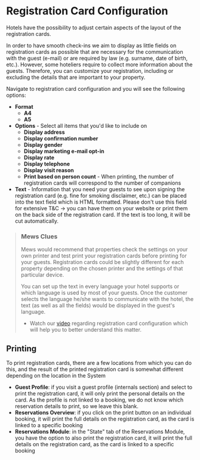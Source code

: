 # Registration Card Configuration

Hotels have the possibility to adjust certain aspects of the layout of the registration cards.

In order to have smooth check-ins we aim to display as little fields on registration cards as possible that are necessary for the communication with the guest \(e-mail\) or are required by law \(e.g. surname, date of birth, etc.\). However, some hoteliers require to collect more information about the guests. Therefore, you can customize your registration, including or excluding the details that are important to your property.

Navigate to registration card configuration and you will see the following options:

* **Format**
  * **A4**
  * **A5**
* **Options** - Select all items that you'd like to include on 
  * **Display address**
  * **Display confirmation number**
  * **Display gender**
  * **Display marketing e-mail opt-in**
  * **Display rate**
  * **Display telephone**
  * **Display visit reason**
  * **Print based on person count** - When printing, the number of registration cards will correspond to the number of companions 
* **Text** - Information that you need your guests to see upon signing the registration card \(e.g. fine for smoking disclaimer, etc.\) can be placed into the text field which is HTML formatted. Please don't use this field for extensive T&C -&gt; you can have them on your website or print them on the back side of the registration card. If the text is too long, it will be cut automatically.

> ### Mews Clues
>
> Mews would recommend that properties check the settings on your own printer and test print your registration cards before printing for your guests. Registration cards could be slightly different for each property depending on the chosen printer and the settings of that particular device.
>
> You can set up the text in every language your hotel supports or which language is used by most of your guests. Once the customer selects the language he/she wants to communicate with the hotel, the text \(as well as all the fields\) would be displayed in the guest's language.
>
> * Watch our [video](https://vimeo.com/205407149) regarding registration card configuration which will help you to better understand this matter.

## Printing

To print registration cards, there are a few locations from which you can do this, and the result of the printed registration card is somewhat different depending on the location in the System

* **Guest Profile**: if you visit a guest profile \(internals section\) and select to print the registration card, it will only print the personal details on the card. As the profile is not linked to a booking, we do not know which reservation details to print, so we leave this blank.
* **Reservations Overview**: if you click on the print button on an individual booking, it will print the full details on the registration card, as the card is linked to a specific booking
* **Reservations Module**: in the "State" tab of the Reservations Module, you have the option to also print the registration card, it will print the full details on the registration card, as the card is linked to a specific booking

